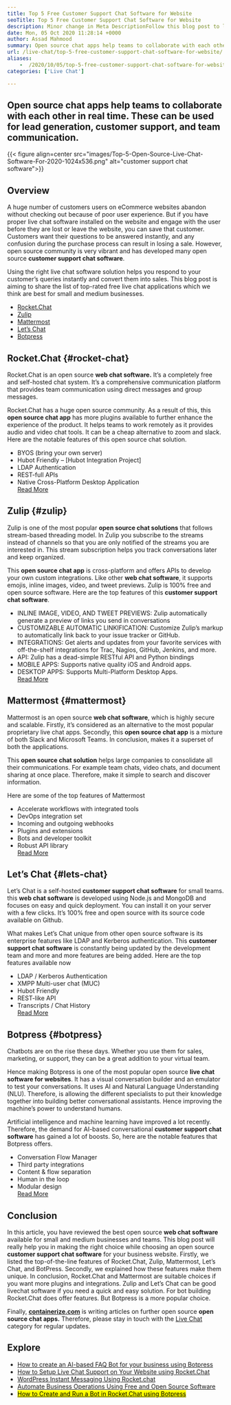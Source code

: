 ```yaml
---
title: Top 5 Free Customer Support Chat Software for Website
seoTitle: Top 5 Free Customer Support Chat Software for Website
description: Minor change in Meta DescriptionFollow this blog post to learn about the top 5 free customer support chat software. These tools facilitate your customer service representative and drive sales.
date: Mon, 05 Oct 2020 11:28:14 +0000
author: Assad Mahmood
summary: Open source chat apps help teams to collaborate with each other in real time. These can be used for lead generation, customer support, and team communication.
url: /live-chat/top-5-free-customer-support-chat-software-for-website/
aliases: 
    -  /2020/10/05/top-5-free-customer-support-chat-software-for-website/
categories: ['Live Chat']

---
```

## Open source chat apps help teams to collaborate with each other in real time. These can be used for lead generation, customer support, and team communication.

{{< figure align=center src="images/Top-5-Open-Source-Live-Chat-Software-For-2020-1024x536.png" alt="customer support chat software">}}  

## Overview

A huge number of customers users on eCommerce websites abandon without checking out because of poor user experience. But if you have proper live chat software installed on the website and engage with the user before they are lost or leave the website, you can save that customer. Customers want their questions to be answered instantly, and any confusion during the purchase process can result in losing a sale. However, open source community is very vibrant and has developed many open source **customer support chat software**.

Using the right live chat software solution helps you respond to your customer’s queries instantly and convert them into sales. This blog post is aiming to share the list of top-rated free live chat applications which we think are best for small and medium businesses.

  * [Rocket.Chat][1]
  * [Zulip][2]
  * [Mattermost][3]
  * [Let’s Chat][4]
  * [Botpress][5]

## **Rocket.Chat** {#rocket-chat}

Rocket.Chat is an open source **web chat software.** It’s a completely free and self-hosted chat system. It’s a comprehensive communication platform that provides team communication using direct messages and group messages.

Rocket.Chat has a huge open source community. As a result of this, this **open source chat app** has more plugins available to further enhance the experience of the product. It helps teams to work remotely as it provides audio and video chat tools. It can be a cheap alternative to zoom and slack. Here are the notable features of this open source chat solution.

  * BYOS (bring your own server)
  * Hubot Friendly – [Hubot Integration Project]
  * LDAP Authentication
  * REST-full APIs
  * Native Cross-Platform Desktop Application  
    [Read More][6]

## **Zulip** {#zulip}

Zulip is one of the most popular **open source chat solutions** that follows stream-based threading model. In Zulip you subscribe to the streams instead of channels so that you are only notified of the streams you are interested in. This stream subscription helps you track conversations later and keep organized.

This **open source chat app** is cross-platform and offers APIs to develop your own custom integrations. Like other **web chat software**, it supports emojis, inline images, video, and tweet previews. Zulip is 100% free and open source software. Here are the top features of this **customer support chat software**.

  * INLINE IMAGE, VIDEO, AND TWEET PREVIEWS: Zulip automatically generate a preview of links you send in conversations
  * CUSTOMIZABLE AUTOMATIC LINKIFICATION: Customize Zulip’s markup to automatically link back to your issue tracker or GitHub.
  * INTEGRATIONS: Get alerts and updates from your favorite services with off-the-shelf integrations for Trac, Nagios, GitHub, Jenkins, and more.
  * API: Zulip has a dead-simple RESTful API and Python bindings
  * MOBILE APPS: Supports native quality iOS and Android apps.
  * DESKTOP APPS: Supports Multi-Platform Desktop Apps.  
    [Read More][7]

## **Mattermost** {#mattermost}

Mattermost is an open source **web chat software**, which is highly secure and scalable. Firstly, it’s considered as an alternative to the most popular proprietary live chat apps. Secondly, this **open source chat app** is a mixture of both Slack and Microsoft Teams. In conclusion, makes it a superset of both the applications.

This **open source chat solution** helps large companies to consolidate all their communications. For example team chats, video chats, and document sharing at once place. Therefore, make it simple to search and discover information.

Here are some of the top features of Mattermost

  * Accelerate workflows with integrated tools
  * DevOps integration set
  * Incoming and outgoing webhooks
  * Plugins and extensions
  * Bots and developer toolkit
  * Robust API library  
    [Read More][8]

## **Let’s Chat** {#lets-chat}

Let’s Chat is a self-hosted **customer support chat software** for small teams. this **web chat software** is developed using Node.js and MongoDB and focuses on easy and quick deployment. You can install it on your server with a few clicks. It’s 100% free and open source with its source code available on Github.

What makes Let’s Chat unique from other open source software is its enterprise features like LDAP and Kerberos authentication. This **customer support chat software** is constantly being updated by the development team and more and more features are being added. Here are the top features available now

  * LDAP / Kerberos Authentication
  * XMPP Multi-user chat (MUC)
  * Hubot Friendly
  * REST-like API
  * Transcripts / Chat History  
    [Read More][9]

## **Botpress** {#botpress}

Chatbots are on the rise these days. Whether you use them for sales, marketing, or support, they can be a great addition to your virtual team.

Hence making Botpress is one of the most popular open source **live chat software for websites**. It has a visual conversation builder and an emulator to test your conversations. It uses AI and Natural Language Understanding (NLU). Therefore, is allowing the different specialists to put their knowledge together into building better conversational assistants. Hence improving the machine’s power to understand humans.

Artificial intelligence and machine learning have improved a lot recently. Therefore, the demand for AI-based conversational **customer support chat software** has gained a lot of boosts. So, here are the notable features that Botpress offers.

  * Conversation Flow Manager
  * Third party integrations
  * Content & flow separation
  * Human in the loop
  * Modular design  
    [Read More][10]

## Conclusion

In this article, you have reviewed the best open source **web chat software** available for small and medium businesses and teams. This blog post will really help you in making the right choice while choosing an open source **customer support chat software** for your business website. Firstly, we listed the top-of-the-line features of Rocket.Chat, Zulip, Mattermost, Let’s Chat, and BotPress. Secondly, we explained how these features make them unique. In conclusion, Rocket.Chat and Mattermost are suitable choices if you want more plugins and integrations. Zulip and Let’s Chat can be good livechat software if you need a quick and easy solution. For bot building Rocket.Chat does offer features. But Botpress is a more popular choice.

Finally, [**containerize.com**][11] is writing articles on further open source **open source chat apps.** Therefore, please stay in touch with the [Live Chat][12] category for regular updates.

## Explore

  * [How to create an AI-based FAQ Bot for your business using Botpress][13]
  * [How to Setup Live Chat Support on Your Website using Rocket.Chat][14]
  * [WordPress Instant Messaging Using Rocket.chat][15]
  * [Automate Business Operations Using Free and Open Source Software][16]
  * [<mark>How to Create and Run a Bot in Rocket.Chat using Botpress</mark>][17]

 [1]: #rocket-chat
 [2]: #zulip
 [3]: #mattermost
 [4]: #lets-chat
 [5]: #botpress
 [6]: https://products.containerize.com/live-chat/rocketchat
 [7]: https://products.containerize.com/live-chat/zulip
 [8]: https://products.containerize.com/live-chat/mattermost
 [9]: https://products.containerize.com/live-chat/lets-chat
 [10]: https://products.containerize.com/live-chat/botpress
 [11]: https://www.containerize.com/
 [12]: https://products.containerize.com/live-chat/
 [13]: https://blog.containerize.com/2021/01/01/how-to-create-an-ai-based-faq-bot-for-your-business-using-botpress/
 [14]: https://blog.containerize.com/2020/12/24/how-to-setup-live-chat-support-on-your-website-using-rocket.chat/
 [15]: https://blog.containerize.com/2020/10/15/instantly-communicate-with-customers-using-wordpress-and-rocket.chat/
 [16]: https://blog.containerize.com/2020/08/27/automate-business-operations-using-open-source-software/
 [17]: https://blog.containerize.com/2020/10/25/how-to-create-and-run-a-bot-in-rocket.chat-using-botpress/